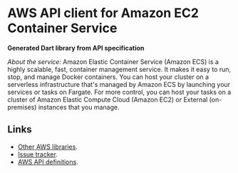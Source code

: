 # AWS API client for Amazon EC2 Container Service

**Generated Dart library from API specification**

*About the service:*
Amazon Elastic Container Service (Amazon ECS) is a highly scalable, fast,
container management service. It makes it easy to run, stop, and manage
Docker containers. You can host your cluster on a serverless infrastructure
that's managed by Amazon ECS by launching your services or tasks on Fargate.
For more control, you can host your tasks on a cluster of Amazon Elastic
Compute Cloud (Amazon EC2) or External (on-premises) instances that you
manage.

## Links

- [Other AWS libraries](https://github.com/agilord/aws_client/tree/master/generated).
- [Issue tracker](https://github.com/agilord/aws_client/issues).
- [AWS API definitions](https://github.com/aws/aws-sdk-js/tree/master/apis).
